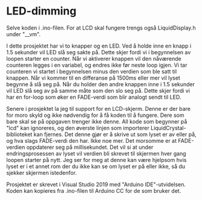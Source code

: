 # LED-dimming
Selve koden i .ino-filen. For at LCD skal fungere trengs også LiquidDisplay.h under "__vm". 

I dette prosjektet har vi to knapper og en LED.
Ved å holde inne en knapp i 1.5 sekunder vil LED slå seg sakte på.
Dette skjer fordi vi i begynnelsen av loopen starter en counter.
Når vi aktiverer knappen vil den nåværende counteren legges i en variabel, og endres ikke før neste loop igjen.
Vi tar counteren vi startet i begynnelsen minus den verdien som ble satt til knappen.
Når vi kommer til en differanse på 1500ms eller mer vil lyset begynne å slå seg på.
Når du holder den andre knappen inne i 1.5 sekunder vil LED slå seg av på samme måte som den slo seg på. 
Dette skjer fordi vi har en for-loop som øker en FADE-verdi som blir analogt sendt til LED.

Senere i prosjektet la jeg til support for en LCD-skjerm.
Denne er der bare for moro skyld og ikke nødvendig for å få koden til å fungere.
Dere som bare skal se på oppgaven trenger ikke denne. All kode som begynner på "lcd" kan ignoreres, 
og den øverste linjen som importerer LiquidCrystal-biblioteket kan fjernes.
Det denne gjør er å skrive ut som lyset er av eller på, og hva slags FADE-verdi den har. Ikke noe mer.
Det morsomme er at FADE-verdien oppdaterer seg på millisekundet.
Det vil si at under endringsprosessen av lyset vil verdien bli skrevet til skjermen hver gang loopen starter på nytt.
Jeg ser for meg at denne kan være hjelpsom hvis lyset er i et annet rom der du ikke kan se om lyset er på eller ikke, 
så du sjekker skjermen istedenfor.

Prosjektet er skrevet i Visual Studio 2019 med "Arduino IDE"-utvidelsen. Koden kan kopieres fra .ino-filen til Arduino CC for de som bruker det.
